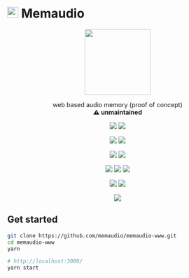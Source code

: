 # <img width=25 src="https://i.imgur.com/FpnyKo3.png"> Memaudio

<p align=center>
  <a href="https://memaudio.org"><img width=150 src="https://i.imgur.com/FpnyKo3.png"></a>
</p>

<p align=center>
  web based audio memory (proof of concept)
  <br>
  <b>
    ⚠️ unmaintained
  </b>
</p>

<p align=center>
  <a href="https://github.com/memaudio/memaudio-www"><img src="https://img.shields.io/github/stars/memaudio/memaudio-www?label=git"></a>
  <img src="https://img.shields.io/github/license/memaudio/memaudio-www">
</p>

<p align=center>
  <img src="https://img.shields.io/github/languages/count/memaudio/memaudio-www">
  <img src="https://img.shields.io/github/languages/top/memaudio/memaudio-www">
</p>

<p align=center>
  <img src="https://img.shields.io/github/v/release/memaudio/memaudio-www">
  <img src="https://api.codeclimate.com/v1/badges/d03ca633f0cac75c7520/maintainability">
</p>

<p align=center>
  <img src="https://img.shields.io/david/memaudio/memaudio-www">
  <img src="https://img.shields.io/david/dev/memaudio/memaudio-www">
  <img src="https://img.shields.io/snyk/vulnerabilities/github/memaudio/memaudio-www">
</p>

<p align=center>
  <img src="https://img.shields.io/badge/ci-github--actions-yellowgreen">
  <img src="https://img.shields.io/badge/cd-docker-yellowgreen">
</p>

<p align=center>
  <img src="https://i.imgur.com/uogNBDr.gif">
</p>

## Get started

```bash
git clone https://github.com/memaudio/memaudio-www.git
cd memaudio-www
yarn

# http://localhost:3000/
yarn start
```
